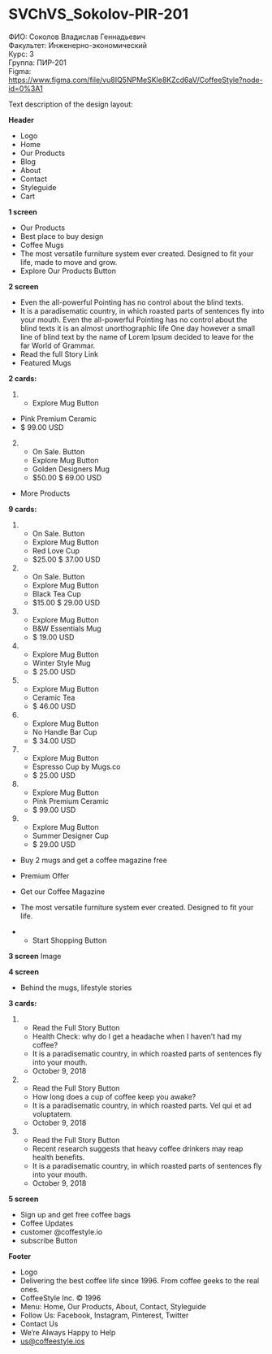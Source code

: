 # SVChVS_Sokolov-PIR-201

ФИО: Соколов Владислав Геннадьевич <br />
Факультет: Инженерно-экономический <br />
Курс: 3 <br />
Группа: ПИР-201 <br />
Figma: https://www.figma.com/file/vu8IQ5NPMeSKle8KZcd6aV/CoffeeStyle?node-id=0%3A1 <br />

Text description of the design layout:

**Header**

- Logo
- Home
- Our Products
- Blog
- About
- Contact
- Styleguide
- Cart

**1 screen**

- Our Products
- Best place to buy design
- Coffee Mugs
- The most versatile furniture system ever created. Designed to fit your life, made to move and grow.
- Explore Our Products Button

**2 screen**

- Even the all-powerful Pointing has no control about the blind texts.
- It is a paradisematic country, in which roasted parts of sentences fly into your mouth. Even the all-powerful Pointing has no control about the blind texts it is an almost unorthographic life One day however a small line of blind text by the name of Lorem Ipsum decided to leave for the far World of Grammar.
- Read the full Story Link
- Featured Mugs

**2 cards:**

1.  - Explore Mug Button

- Pink Premium Ceramic
- $ 99.00 USD

2.  - On Sale. Button
    - Explore Mug Button
    - Golden Designers Mug
    - \$50.00 $ 69.00 USD

- More Products

**9 cards:**

1.  - On Sale. Button
    - Explore Mug Button
    - Red Love Cup
    - \$25.00 $ 37.00 USD
2.  - On Sale. Button
    - Explore Mug Button
    - Black Tea Cup
    - \$15.00 $ 29.00 USD

3.  - Explore Mug Button
    - B&W Essentials Mug
    - $ 19.00 USD
4.  - Explore Mug Button
    - Winter Style Mug
    - $ 25.00 USD
5.  - Explore Mug Button
    - Ceramic Tea
    - $ 46.00 USD
6.  - Explore Mug Button
    - No Handle Bar Cup
    - $ 34.00 USD
7.  - Explore Mug Button
    - Espresso Cup by <span>Mugs.co</span>
    - $ 25.00 USD
8.  - Explore Mug Button
    - Pink Premium Ceramic
    - $ 99.00 USD
9.  - Explore Mug Button
    - Summer Designer Cup
    - $ 29.00 USD

- Buy 2 mugs and get a coffee magazine free

- Premium Offer
- Get our Coffee Magazine
- The most versatile furniture system ever created. Designed to fit your life.
- - Start Shopping Button

**3 screen**
Image

**4 screen**

- Behind the mugs, lifestyle stories

**3 cards:**

1.  - Read the Full Story Button
    - Health Check: why do I get a headache when I haven’t had my coffee?
    - It is a paradisematic country, in which roasted parts of sentences fly into your mouth.
    - October 9, 2018
2.  - Read the Full Story Button
    - How long does a cup of coffee keep you awake?
    - It is a paradisematic country, in which roasted parts. Vel qui et ad voluptatem.
    - October 9, 2018
3.  - Read the Full Story Button
    - Recent research suggests that heavy coffee drinkers may reap health benefits.
    - It is a paradisematic country, in which roasted parts of sentences fly into your mouth.
    - October 9, 2018

**5 screen**

- Sign up and get free coffee bags
- Coffee Updates
- customer @coffestyle.io
- subscribe Button

**Footer**

- Logo
- Delivering the best coffee life since 1996. From coffee geeks to the real ones.
- CoffeeStyle Inc. © 1996
- Menu: Home, Our Products, About, Contact, Styleguide
- Follow Us: Facebook, Instagram, Pinterest, Twitter
- Contact Us
- We’re Always Happy to Help
- us@coffeestyle.ios